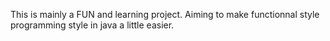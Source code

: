 This is mainly a FUN and learning project. Aiming to make functionnal style programming style in java a little easier.
